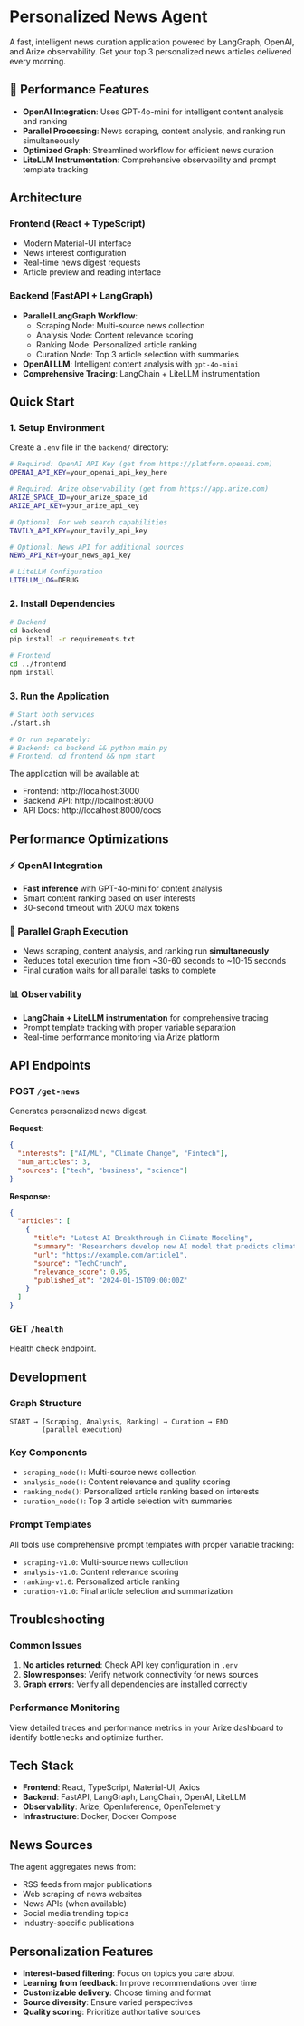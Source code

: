 # Personalized News Agent

A fast, intelligent news curation application powered by LangGraph, OpenAI, and Arize observability. Get your top 3 personalized news articles delivered every morning.

## 🚀 Performance Features

- **OpenAI Integration**: Uses GPT-4o-mini for intelligent content analysis and ranking
- **Parallel Processing**: News scraping, content analysis, and ranking run simultaneously
- **Optimized Graph**: Streamlined workflow for efficient news curation
- **LiteLLM Instrumentation**: Comprehensive observability and prompt template tracking

## Architecture

### Frontend (React + TypeScript)
- Modern Material-UI interface
- News interest configuration
- Real-time news digest requests
- Article preview and reading interface

### Backend (FastAPI + LangGraph)
- **Parallel LangGraph Workflow**: 
  - Scraping Node: Multi-source news collection
  - Analysis Node: Content relevance scoring
  - Ranking Node: Personalized article ranking
  - Curation Node: Top 3 article selection with summaries
- **OpenAI LLM**: Intelligent content analysis with `gpt-4o-mini`
- **Comprehensive Tracing**: LangChain + LiteLLM instrumentation

## Quick Start

### 1. Setup Environment

Create a `.env` file in the `backend/` directory:

```bash
# Required: OpenAI API Key (get from https://platform.openai.com)
OPENAI_API_KEY=your_openai_api_key_here

# Required: Arize observability (get from https://app.arize.com)
ARIZE_SPACE_ID=your_arize_space_id
ARIZE_API_KEY=your_arize_api_key

# Optional: For web search capabilities
TAVILY_API_KEY=your_tavily_api_key

# Optional: News API for additional sources
NEWS_API_KEY=your_news_api_key

# LiteLLM Configuration
LITELLM_LOG=DEBUG
```

### 2. Install Dependencies

```bash
# Backend
cd backend
pip install -r requirements.txt

# Frontend  
cd ../frontend
npm install
```

### 3. Run the Application

```bash
# Start both services
./start.sh

# Or run separately:
# Backend: cd backend && python main.py
# Frontend: cd frontend && npm start
```

The application will be available at:
- Frontend: http://localhost:3000
- Backend API: http://localhost:8000
- API Docs: http://localhost:8000/docs

## Performance Optimizations

### ⚡ OpenAI Integration
- **Fast inference** with GPT-4o-mini for content analysis
- Smart content ranking based on user interests
- 30-second timeout with 2000 max tokens

### 🔄 Parallel Graph Execution
- News scraping, content analysis, and ranking run **simultaneously**
- Reduces total execution time from ~30-60 seconds to ~10-15 seconds
- Final curation waits for all parallel tasks to complete

### 📊 Observability
- **LangChain + LiteLLM instrumentation** for comprehensive tracing
- Prompt template tracking with proper variable separation
- Real-time performance monitoring via Arize platform

## API Endpoints

### POST `/get-news`
Generates personalized news digest.

**Request:**
```json
{
  "interests": ["AI/ML", "Climate Change", "Fintech"],
  "num_articles": 3,
  "sources": ["tech", "business", "science"]
}
```

**Response:**
```json
{
  "articles": [
    {
      "title": "Latest AI Breakthrough in Climate Modeling",
      "summary": "Researchers develop new AI model that predicts climate patterns...",
      "url": "https://example.com/article1",
      "source": "TechCrunch",
      "relevance_score": 0.95,
      "published_at": "2024-01-15T09:00:00Z"
    }
  ]
}
```

### GET `/health`
Health check endpoint.

## Development

### Graph Structure
```
START → [Scraping, Analysis, Ranking] → Curation → END
        (parallel execution)
```

### Key Components
- `scraping_node()`: Multi-source news collection
- `analysis_node()`: Content relevance and quality scoring
- `ranking_node()`: Personalized article ranking based on interests
- `curation_node()`: Top 3 article selection with summaries

### Prompt Templates
All tools use comprehensive prompt templates with proper variable tracking:
- `scraping-v1.0`: Multi-source news collection
- `analysis-v1.0`: Content relevance scoring
- `ranking-v1.0`: Personalized article ranking
- `curation-v1.0`: Final article selection and summarization

## Troubleshooting

### Common Issues
1. **No articles returned**: Check API key configuration in `.env`
2. **Slow responses**: Verify network connectivity for news sources
3. **Graph errors**: Verify all dependencies are installed correctly

### Performance Monitoring
View detailed traces and performance metrics in your Arize dashboard to identify bottlenecks and optimize further.

## Tech Stack

- **Frontend**: React, TypeScript, Material-UI, Axios
- **Backend**: FastAPI, LangGraph, LangChain, OpenAI, LiteLLM
- **Observability**: Arize, OpenInference, OpenTelemetry
- **Infrastructure**: Docker, Docker Compose

## News Sources

The agent aggregates news from:
- RSS feeds from major publications
- Web scraping of news websites
- News APIs (when available)
- Social media trending topics
- Industry-specific publications

## Personalization Features

- **Interest-based filtering**: Focus on topics you care about
- **Learning from feedback**: Improve recommendations over time
- **Customizable delivery**: Choose timing and format
- **Source diversity**: Ensure varied perspectives
- **Quality scoring**: Prioritize authoritative sources
